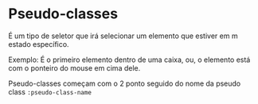 # Pseudo-classes

É um tipo de seletor que irá selecionar um elemento que estiver em m estado
específico.

Exemplo: É o primeiro elemento dentro de uma caixa, ou, o elemento está com o ponteiro do mouse em cima dele.

Pseudo-classes começam com o 2 ponto seguido do nome da pseudo class
`:pseudo-class-name`